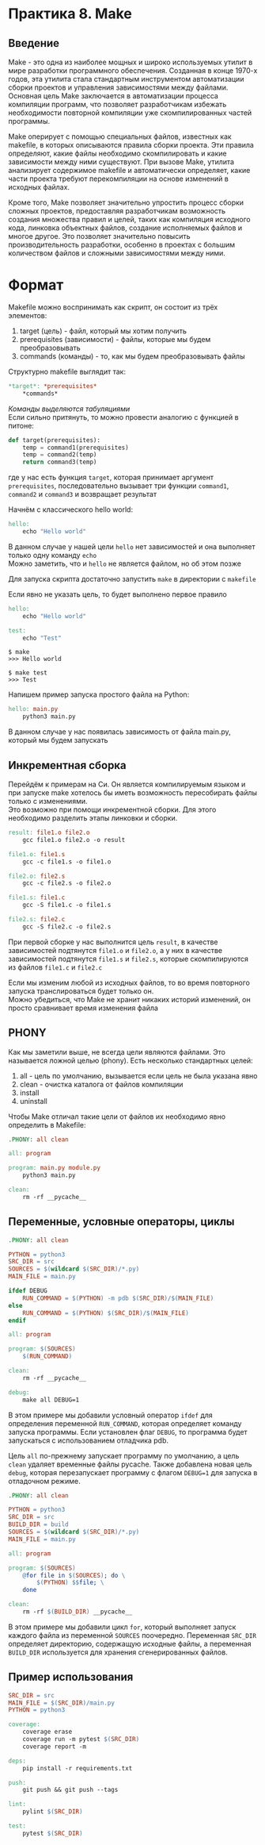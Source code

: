 # Практика 8. Make

## Введение

Make - это одна из наиболее мощных и широко используемых утилит в мире разработки программного обеспечения. Созданная в конце 1970-х годов, эта утилита стала стандартным инструментом автоматизации сборки проектов и управления зависимостями между файлами. Основная цель Make заключается в автоматизации процесса компиляции программ, что позволяет разработчикам избежать необходимости повторной компиляции уже скомпилированных частей программы.  

Make оперирует с помощью специальных файлов, известных как makefile, в которых описываются правила сборки проекта. Эти правила определяют, какие файлы необходимо скомпилировать и какие зависимости между ними существуют. При вызове Make, утилита анализирует содержимое makefile и автоматически определяет, какие части проекта требуют перекомпиляции на основе изменений в исходных файлах.  

Кроме того, Make позволяет значительно упростить процесс сборки сложных проектов, предоставляя разработчикам возможность создания множества правил и целей, таких как компиляция исходного кода, линковка объектных файлов, создание исполняемых файлов и многое другое. Это позволяет значительно повысить производительность разработки, особенно в проектах с большим количеством файлов и сложными зависимостями между ними.

# Формат

Makefile можно воспринимать как скрипт, он состоит из трёх элементов:

1. target (цель) - файл, который мы хотим получить
1. prerequisites (зависимости) - файлы, которые мы будем преобразовывать
1. commands (команды) - то, как мы будем преобразовывать файлы

Структурно makefile выглядит так:

```makefile
*target*: *prerequisites*
    *commands*
```

*Команды выделяются табуляциями*  
Если сильно притянуть, то можно провести аналогию с функцией в питоне:

```python
def target(prerequisites):
    temp = command1(prerequisites)
    temp = command2(temp)
    return command3(temp)
```

где у нас есть функция `target`, которая принимает аргумент `prerequisites`, последовательно вызывает три функции `command1`, `command2` и `command3` и возвращает результат  

Начнём с классического hello world:

```makefile
hello: 
    echo "Hello world"
```

В данном случае у нашей цели `hello` нет зависимостей и она выполняет только одну команду `echo`  
Можно заметить, что и `hello` не является файлом, но об этом позже

Для запуска скрипта достаточно запустить `make` в директории с `makefile`

Если явно не указать цель, то будет выполнено первое правило

```makefile
hello: 
    echo "Hello world"

test:
    echo "Test"
```

```text
$ make
>>> Hello world

$ make test
>>> Test 
```

Напишем пример запуска простого файла на Python:

```makefile
hello: main.py
    python3 main.py
```

В данном случае у нас появилась зависимость от файла main.py, который мы будем запускать

## Инкрементная сборка

Перейдём к примерам на Си. Он является компилируемым языком и при запуске make хотелось бы иметь возможность пересобирать файлы только с изменениями.  
Это возможно при помощи инкрементной сборки.
Для этого необходимо разделить этапы линковки и сборки.  

```makefile
result: file1.o file2.o
    gcc file1.o file2.o -o result

file1.o: file1.s
    gcc -c file1.s -o file1.o

file2.o: file2.s
    gcc -c file2.s -o file2.o

file1.s: file1.c
    gcc -S file1.c -o file1.s

file2.s: file2.c
    gcc -S file2.c -o file2.s
```

При первой сборке у нас выполнится цель `result`, в качестве зависимостей подтянутся `file1.o` и `file2.o`, а у них в качестве зависимостей подтянутся `file1.s` и `file2.s`, которые скомпилируются из файлов `file1.c` и `file2.c`

Если мы изменим любой из исходных файлов, то во время повторного запуска транслироваться будет только он.  
Можно убедиться, что Make не хранит никаких историй изменений, он просто сравнивает время изменения файла

## PHONY

Как мы заметили выше, не всегда цели являются файлами. Это называется ложной целью (phony).
Есть несколько стандартных целей:

1. all - цель по умолчанию, вызывается если цель не была указана явно
1. сlean - очистка каталога от файлов компиляции
1. install
1. uninstall

Чтобы Make отличал такие цели от файлов их необходимо явно определить в Makefile:

```makefile
.PHONY: all clean

all: program

program: main.py module.py
    python3 main.py

clean:
    rm -rf __pycache__
```

## Переменные, условные операторы, циклы

```makefile
.PHONY: all clean

PYTHON = python3
SRC_DIR = src
SOURCES = $(wildcard $(SRC_DIR)/*.py)
MAIN_FILE = main.py

ifdef DEBUG
    RUN_COMMAND = $(PYTHON) -m pdb $(SRC_DIR)/$(MAIN_FILE)
else
    RUN_COMMAND = $(PYTHON) $(SRC_DIR)/$(MAIN_FILE)
endif

all: program

program: $(SOURCES)
    $(RUN_COMMAND)

clean:
    rm -rf __pycache__

debug:
    make all DEBUG=1
```

В этом примере мы добавили условный оператор `ifdef` для определения переменной `RUN_COMMAND`, которая определяет команду запуска программы. Если установлен флаг `DEBUG`, то программа будет запускаться с использованием отладчика pdb.

Цель `all` по-прежнему запускает программу по умолчанию, а цель `clean` удаляет временные файлы pycache. Также добавлена новая цель `debug`, которая перезапускает программу с флагом `DEBUG=1` для запуска в отладочном режиме.  

```makefile
.PHONY: all clean

PYTHON = python3
SRC_DIR = src
BUILD_DIR = build
SOURCES = $(wildcard $(SRC_DIR)/*.py)
MAIN_FILE = main.py

all: program

program: $(SOURCES)
    @for file in $(SOURCES); do \
        $(PYTHON) $$file; \
    done

clean:
    rm -rf $(BUILD_DIR) __pycache__
```

В этом примере мы добавили цикл `for`, который выполняет запуск каждого файла из переменной `SOURCES` поочередно. Переменная `SRC_DIR` определяет директорию, содержащую исходные файлы, а переменная `BUILD_DIR` используется для хранения сгенерированных файлов.  

## Пример использования

```makefile
SRC_DIR = src
MAIN_FILE = $(SRC_DIR)/main.py
PYTHON = python3

coverage:
    coverage erase
    coverage run -m pytest $(SRC_DIR)
    coverage report -m

deps:
    pip install -r requirements.txt

push:
    git push && git push --tags

lint:
    pylint $(SRC_DIR)

test:
    pytest $(SRC_DIR)
```

